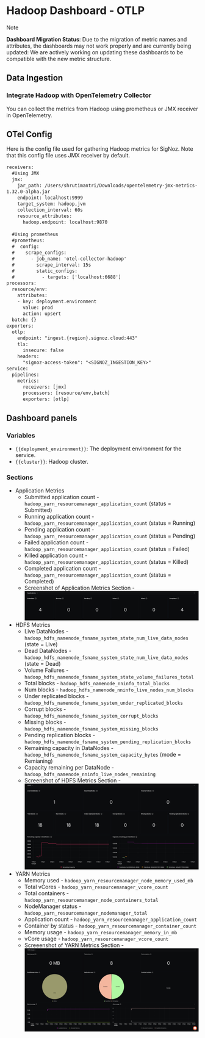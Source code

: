 # Hadoop Dashboard - OTLP

> [!Note]
> **Dashboard Migration Status**: Due to the migration of metric names and attributes, the dashboards may not work properly and are currently being updated:
> We are actively working on updating these dashboards to be compatible with the new metric structure.


## Data Ingestion

### Integrate Hadoop with OpenTelemetry Collector

You can collect the metrics from Hadoop using prometheus or JMX receiver in OpenTelemetry.

## OTel Config

Here is the config file used for gathering Hadoop metrics for SigNoz. Note that this config file uses JMX receiver by default.

```
receivers:
  #Using JMX
  jmx:
    jar_path: /Users/shrutimantri/Downloads/opentelemetry-jmx-metrics-1.32.0-alpha.jar
    endpoint: localhost:9999
    target_system: hadoop,jvm
    collection_interval: 60s
    resource_attributes:
      hadoop.endpoint: localhost:9870

  #Using prometheus
  #prometheus:
  #  config:
  #    scrape_configs:
  #      - job_name: 'otel-collector-hadoop'
  #        scrape_interval: 15s
  #        static_configs:
  #          - targets: ['localhost:6688']
processors:
  resource/env:
    attributes:
    - key: deployment.environment
      value: prod
      action: upsert
  batch: {}
exporters:
  otlp:
    endpoint: "ingest.{region}.signoz.cloud:443"
    tls:
      insecure: false
    headers:
      "signoz-access-token": "<SIGNOZ_INGESTION_KEY>"
service:
  pipelines:
    metrics:
      receivers: [jmx]
      processors: [resource/env,batch]
      exporters: [otlp]
```

## Dashboard panels

### Variables

- `{{deployment_environment}}`: The deployment environment for the service.
- `{{cluster}}`: Hadoop cluster.

### Sections

- Application Metrics
  - Submitted application count - `hadoop_yarn_resourcemanager_application_count` (status = Submitted)
  - Running application count - `hadoop_yarn_resourcemanager_application_count` (status = Running)
  - Pending application count - `hadoop_yarn_resourcemanager_application_count` (status = Pending)
  - Failed application count - `hadoop_yarn_resourcemanager_application_count` (status = Failed)
  - Killed application count - `hadoop_yarn_resourcemanager_application_count` (status = Killed)
  - Completed application count - `hadoop_yarn_resourcemanager_application_count` (status = Completed)
  - Screenshot of Application Metrics Section - ![Application Metrics Screenshot](assets/application_metrics.png)
- HDFS Metrics
  - Live DataNodes - `hadoop_hdfs_namenode_fsname_system_state_num_live_data_nodes` (state = Live)
  - Dead DataNodes - `hadoop_hdfs_namenode_fsname_system_state_num_live_data_nodes` (state = Dead)
  - Volume Failures - `hadoop_hdfs_namenode_fsname_system_state_volume_failures_total`
  - Total blocks - `hadoop_hdfs_namenode_nninfo_total_blocks`
  - Num blocks - `hadoop_hdfs_namenode_nninfo_live_nodes_num_blocks`
  - Under replicated blocks - `hadoop_hdfs_namenode_fsname_system_under_replicated_blocks`
  - Corrupt blocks - `hadoop_hdfs_namenode_fsname_system_corrupt_blocks`
  - Missing blocks - `hadoop_hdfs_namenode_fsname_system_missing_blocks`
  - Pending replication blocks - `hadoop_hdfs_namenode_fsname_system_pending_replication_blocks`
  - Remaining capacity in DataNodes - `hadoop_hdfs_namenode_fsname_system_capacity_bytes` (mode = Remianing)
  - Capacity remaining per DataNode - `hadoop_hdfs_namenode_nninfo_live_nodes_remaining`
  - Screenshot of HDFS Metrics Section - ![HDFS Metrics Screenshot](assets/hdfs_metrics.png)
- YARN Metrics
  - Memory used - `hadoop_yarn_resourcemanager_node_memory_used_mb`
  - Total vCores - `hadoop_yarn_resourcemanager_vcore_count`
  - Total containers - `hadoop_yarn_resourcemanager_node_containers_total`
  - NodeManager status - `hadoop_yarn_resourcemanager_nodemanager_total`
  - Application count - `hadoop_yarn_resourcemanager_application_count`
  - Container by status - `hadoop_yarn_resourcemanager_container_count`
  - Memory usage - `hadoop_yarn_resourcemanager_memory_in_mb`
  - vCore usage - `hadoop_yarn_resourcemanager_vcore_count`
  - Screeenshot of YARN Metrics Section - ![YARN Metrics Screenshot](assets/yarn_metrics.png)
